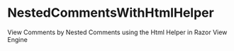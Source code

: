 # NestedCommentsWithHtmlHelper
View Comments by Nested Comments using the Html Helper in Razor View Engine
